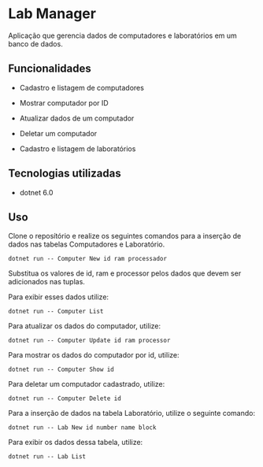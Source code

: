 # Lab Manager

Aplicação que gerencia dados de computadores e laboratórios em um banco de dados.

## Funcionalidades

- Cadastro e listagem de computadores

- Mostrar computador por ID

- Atualizar dados de um computador

- Deletar um computador

- Cadastro e listagem de laboratórios


## Tecnologias utilizadas

- dotnet 6.0

## Uso

Clone o reposítório e realize os seguintes comandos para a inserção de dados nas tabelas Computadores e Laboratório.


 ```
 dotnet run -- Computer New id ram processador
 ```
Substitua os valores de id, ram e processor pelos dados que devem ser adicionados nas tuplas.

Para exibir esses dados utilize:

 ```
 dotnet run -- Computer List
 ```
Para atualizar os dados do computador, utilize: 
```
dotnet run -- Computer Update id ram processor
```
Para mostrar os dados do computador por id, utilize: 
```
dotnet run -- Computer Show id
```
Para deletar um computador cadastrado, utilize: 
```
dotnet run -- Computer Delete id
```

Para a inserção de dados na tabela Laboratório, utilize o seguinte comando:
 ```
 dotnet run -- Lab New id number name block
 ```

Para exibir os dados dessa tabela, utilize:

 ```
 dotnet run -- Lab List
 ```